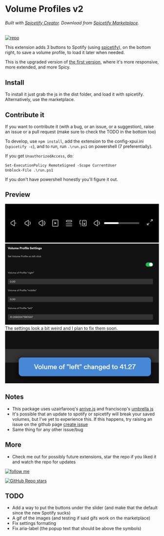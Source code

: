 # Volume Profiles v2

###### Built with [Spicetify Creator](https://github.com/FlafyDev/spicetify-creator). Download from [Spicetify Marketplace](https://github.com/CharlieS1103/spicetify-marketplace).

[![repo](https://img.shields.io/github/last-commit/notPlancha/Volume-Profiles-Spicetify-Extension-v2)](https://github.com/notPlancha/Volume-Profiles-Spicetify-Extension-v2)

This extension adds 3 buttons to Spotify (using [spicetify](https://github.com/spicetify/spicetify-cli)), on the bottom right, to save a volume profile, to load it later when needed.

This is the upgraded version of [the first version](https://github.com/notPlancha/volume-profiles-v1), where it's more responsive, more extended, and more Spicy.

## Install
To install it just grab the js in the dist folder, and load it with spicetify. Alternatively, use the marketplace. 

## Contribute it
If you want to contribute it (with a bug, or an issue, or a suggestion), raise an issue or a pull request (make sure to check the TODO in the bottom too)

To develop, use `npm install`, add the extension to the config-xpui.ini (`spicetify -c`), and to run, run `.\run.ps1` on powershell (7 preferentially).

If you get `UnauthorizedAccess`, do:

```pwsh
Set-ExecutionPolicy RemoteSigned -Scope CurrentUser
Unblock-File .\run.ps1
```

If you don't have powershell honestly you'll figure it out.

## Preview

![buttons](assets/buttons.png)
![settings](assets/settings.png)
The settings look a bit weird and I plan to fix them soon.
![notification](assets/notification.png)

## Notes

* This package uses uzairfarooq's [arrive.js](https://github.com/uzairfarooq/arrive) and franciscop's [umbrella js](https://github.com/franciscop/umbrella)
* It's possible that an update to spotify or spicetify will break your saved volumes, but I've yet to experience this. If this happens, try raising an issue on the github page
[create issue](https://github.com/user/repository/issues/new)
* Same thing for any other issue/bug

## More

- Check me out for possibly future extensions, star the repo if you liked it and watch the repo for updates

[![follow me](https://img.shields.io/github/followers/notPlancha?style=social)](https://github.com/notPlancha)

[![GitHub Repo stars](https://img.shields.io/github/stars/notPlancha/Volume-Profiles-Spicetify-Extension-v2?style=social)](https://github.com/notPlancha/Volume-Profiles-Spicetify-Extension-v2)

## TODO

* Add a way to put the buttons under the slider (and make that the default since the new Spotify sucks)
* A gif of the images (and testing if said gifs work on the marketplace)
* Fix settings formating
* Fix aria-label (the popup text that should be above the symbols)